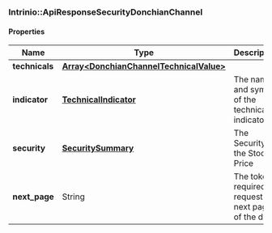

[//]: # (CLASS:Intrinio::ApiResponseSecurityDonchianChannel)

[//]: # (KIND:object)

### Intrinio::ApiResponseSecurityDonchianChannel

#### Properties

[//]: # (START_DEFINITION)

Name | Type | Description
------------ | ------------- | -------------
**technicals** | [**Array&lt;DonchianChannelTechnicalValue&gt;**](DonchianChannelTechnicalValue.md) |  &nbsp;
**indicator** | [**TechnicalIndicator**](TechnicalIndicator.md) | The name and symbol of the technical indicator &nbsp;
**security** | [**SecuritySummary**](SecuritySummary.md) | The Security of the Stock Price &nbsp;
**next_page** | String | The token required to request the next page of the data &nbsp;

[//]: # (END_DEFINITION)


[//]: # (CONTAINED_CLASS:Intrinio::DonchianChannelTechnicalValue)


[//]: # (CONTAINED_CLASS:Intrinio::TechnicalIndicator)


[//]: # (CONTAINED_CLASS:Intrinio::SecuritySummary)




